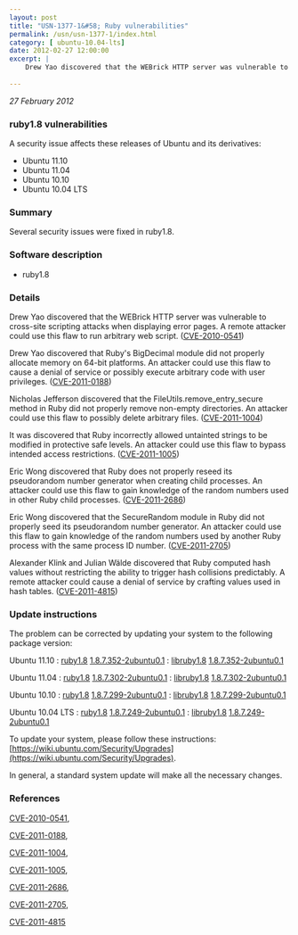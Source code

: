 ```yaml
---
layout: post
title: "USN-1377-1&#58; Ruby vulnerabilities"
permalink: /usn/usn-1377-1/index.html
category: [ ubuntu-10.04-lts]
date: 2012-02-27 12:00:00
excerpt: |
    Drew Yao discovered that the WEBrick HTTP server was vulnerable to cross-site scripting attacks when displaying error pages. A remote attacker could use this flaw to run arbitrary web script. ([CVE-2010-0541](http://people.ubuntu.com/~ubuntu-security/cve/CVE-2010-0541))
    
--- 
```

 
 

*27 February 2012*

### ruby1.8 vulnerabilities

A security issue affects these releases of Ubuntu and its derivatives:

* Ubuntu 11.10
* Ubuntu 11.04
* Ubuntu 10.10
* Ubuntu 10.04 LTS

### Summary

Several security issues were fixed in ruby1.8. 

### Software description

* ruby1.8 

### Details

Drew Yao discovered that the WEBrick HTTP server was vulnerable to cross-site scripting attacks when displaying error pages. A remote attacker could use this flaw to run arbitrary web script. ([CVE-2010-0541](http://people.ubuntu.com/~ubuntu-security/cve/CVE-2010-0541))

Drew Yao discovered that Ruby&#39;s BigDecimal module did not properly allocate memory on 64-bit platforms. An attacker could use this flaw to cause a denial of service or possibly execute arbitrary code with user privileges. ([CVE-2011-0188](http://people.ubuntu.com/~ubuntu-security/cve/CVE-2011-0188))

Nicholas Jefferson discovered that the FileUtils.remove_entry_secure method in Ruby did not properly remove non-empty directories. An attacker could use this flaw to possibly delete arbitrary files. ([CVE-2011-1004](http://people.ubuntu.com/~ubuntu-security/cve/CVE-2011-1004))

It was discovered that Ruby incorrectly allowed untainted strings to be modified in protective safe levels. An attacker could use this flaw to bypass intended access restrictions. ([CVE-2011-1005](http://people.ubuntu.com/~ubuntu-security/cve/CVE-2011-1005))

Eric Wong discovered that Ruby does not properly reseed its pseudorandom number generator when creating child processes. An attacker could use this flaw to gain knowledge of the random numbers used in other Ruby child processes. ([CVE-2011-2686](http://people.ubuntu.com/~ubuntu-security/cve/CVE-2011-2686))

Eric Wong discovered that the SecureRandom module in Ruby did not properly seed its pseudorandom number generator. An attacker could use this flaw to gain knowledge of the random numbers used by another Ruby process with the same process ID number. ([CVE-2011-2705](http://people.ubuntu.com/~ubuntu-security/cve/CVE-2011-2705))

Alexander Klink and Julian Wälde discovered that Ruby computed hash values without restricting the ability to trigger hash collisions predictably. A remote attacker could cause a denial of service by crafting values used in hash tables. ([CVE-2011-4815](http://people.ubuntu.com/~ubuntu-security/cve/CVE-2011-4815)) 

### Update instructions

The problem can be corrected by updating your system to the following package version:

Ubuntu 11.10
 : [ruby1.8](https://launchpad.net/ubuntu/+source/ruby1.8) <span> [1.8.7.352-2ubuntu0.1](https://launchpad.net/ubuntu/+source/ruby1.8/1.8.7.352-2ubuntu0.1) </span> 
 : [libruby1.8](https://launchpad.net/ubuntu/+source/ruby1.8) <span> [1.8.7.352-2ubuntu0.1](https://launchpad.net/ubuntu/+source/ruby1.8/1.8.7.352-2ubuntu0.1) </span> 

Ubuntu 11.04
 : [ruby1.8](https://launchpad.net/ubuntu/+source/ruby1.8) <span> [1.8.7.302-2ubuntu0.1](https://launchpad.net/ubuntu/+source/ruby1.8/1.8.7.302-2ubuntu0.1) </span> 
 : [libruby1.8](https://launchpad.net/ubuntu/+source/ruby1.8) <span> [1.8.7.302-2ubuntu0.1](https://launchpad.net/ubuntu/+source/ruby1.8/1.8.7.302-2ubuntu0.1) </span> 

Ubuntu 10.10
 : [ruby1.8](https://launchpad.net/ubuntu/+source/ruby1.8) <span> [1.8.7.299-2ubuntu0.1](https://launchpad.net/ubuntu/+source/ruby1.8/1.8.7.299-2ubuntu0.1) </span> 
 : [libruby1.8](https://launchpad.net/ubuntu/+source/ruby1.8) <span> [1.8.7.299-2ubuntu0.1](https://launchpad.net/ubuntu/+source/ruby1.8/1.8.7.299-2ubuntu0.1) </span> 

Ubuntu 10.04 LTS
 : [ruby1.8](https://launchpad.net/ubuntu/+source/ruby1.8) <span> [1.8.7.249-2ubuntu0.1](https://launchpad.net/ubuntu/+source/ruby1.8/1.8.7.249-2ubuntu0.1) </span> 
 : [libruby1.8](https://launchpad.net/ubuntu/+source/ruby1.8) <span> [1.8.7.249-2ubuntu0.1](https://launchpad.net/ubuntu/+source/ruby1.8/1.8.7.249-2ubuntu0.1) </span> 

To update your system, please follow these instructions: [https://wiki.ubuntu.com/Security/Upgrades](https://wiki.ubuntu.com/Security/Upgrades).

In general, a standard system update will make all the necessary changes. 

### References

 
 [CVE-2010-0541](http://people.ubuntu.com/~ubuntu-security/cve/CVE-2010-0541), 

 [CVE-2011-0188](http://people.ubuntu.com/~ubuntu-security/cve/CVE-2011-0188), 

 [CVE-2011-1004](http://people.ubuntu.com/~ubuntu-security/cve/CVE-2011-1004), 

 [CVE-2011-1005](http://people.ubuntu.com/~ubuntu-security/cve/CVE-2011-1005), 

 [CVE-2011-2686](http://people.ubuntu.com/~ubuntu-security/cve/CVE-2011-2686), 

 [CVE-2011-2705](http://people.ubuntu.com/~ubuntu-security/cve/CVE-2011-2705), 

 [CVE-2011-4815](http://people.ubuntu.com/~ubuntu-security/cve/CVE-2011-4815)
 


